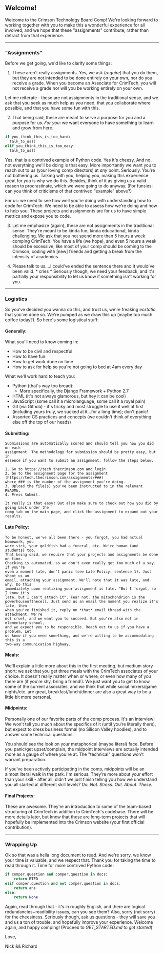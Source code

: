 ## Welcome!

Welcome to the Crimson Technology Board Comp! We're looking forward to working together with you
to make this a wonderful experience for all involved, and we hope that 
these "assignments" contribute, rather than detract from that experience. 

-----

### "Assignments"

Before we get going, we'd like to clarify some things:
  1. These aren't really assignments. Yes, we ask (*require*) that you do them, but
  they are not intended to be done entirely on your own, nor do you receive a grade.
  When you become an Associate for CrimTech, you will not receive a grade nor will
  you be working entirely on your own. 
  
  Let me reiterate - these are not assignments in the traditional sense, and we ask 
  that you seek as much help as you need, that you collaborate where possible, and that you have some fun with this. 

  2. That being said, these are meant to serve a purpose for you and a purpose for us. 
  *For you*: we want everyone to have something to learn and grow from here.

  ```python
  if you_think_this_is_too_hard:
    talk_to_us()
  elif you_think_this_is_too_easy:
    talk_to_us()
  ```

  Yes, that is a contrived example of Python code. Yes it's cheesy. And no, not 
  everything we'll be doing is that easy. More importantly we want you to reach out
  to us (your loving comp directors) at _any_ point. Seriously. You're not bothering us.
  Talking with you, helping you, making this experience great for _you_ is why we do 
  this. Besides, think of it as giving us a valid reason to procrastinate, which we were
  going to do anyway. (For funsies: can you think of criticisms of that contrived 
  "example" above?)

  *For us*: we need to see how well you're doing with understanding how to code for 
  CrimTech. We need to be able to assess how we're doing and how to help you. These 
  projects and assignments are for us to have simple metrics and expose you to code. 

  3. Let me emphasize (again), these are not assignments in the traditional sense. They're meant
  to be kinda fun, kinda educational, kinda challenging. We ask that you not spend more 
  than 5 hours a week comping CrimTech. You have a life (we hope), and even 5 hours a
  week should be excessive, like most of your comp should be coming to the Crimson, 
  coding with [new] friends and getting a break from the intensity of academics. 

  4. Please talk to us....I could've ended the sentence there and it would've been 
  valid. \* cries \* Seriously though, we need your feedback, and it's partially 
  your responsibility to let us know if something isn't working for you.


-----

### Logistics

So you've decided you wanna do this, and trust us, we're freaking *ecstatic* that 
you've done so. We're pumped as we draw this up (maybe too much coffee today?). So 
here's some logistical stuff:

#### Generally:
What you'll need to know coming in:
- How to be civil and respectful
- How to have fun
- How to get work done on time
- How to ask for help so you're not going to bed at 4am every day

What we'll work hard to teach you:
- Python (that's way too broad):
    - More specifically, the Django Framework + Python 2.7
- HTML (it's not always glamorous, but hey it can be cool)
- JavaScript (some call it a microlanguage, some call it a royal pain)
- Git (via Github) - it's tricky and most struggle to use it well at first
  (including yours truly, we sucked at it...for a long time); don't panic!
- Assorted CS practices and concepts (we couldn't think of everything else off
  the top of our heads)

#### Submitting:
    Submissions are automatically scored and should tell you how you did on each
    assignment. The methodology for submission should be pretty easy, but in
    essence if you want to submit an assignment, follow the steps below.

    1. Go to https://tech.thecrimson.com and login
    2. Go to the assignment page for the assignment (https://tech.thecrimson.com/assignments/###)
    where ### is the number of the assignment you're doing.
    3. Upload the file(s) you've been instructed to in the relevant README.
    4. Press Submit.
    
    It really is that easy! But also make sure to check out how you did by going back under the 
    comp tab on the main page, and click the assignment to expand out your results.

#### Late Policy: 

    To be honest, we've all been there - you forgot, you had actual homework, you 
    were sick, your goldfish had a funeral, etc. We're human (and students) too. 
    That being said, we require that your projects and assignments be done on time. 
    Checking is automated, so we don't even really get too much of a say. If you're
    even a moment late, don't panic (see Late Policy: sentence 1). Just shoot us an
    email, attaching your assignment. We'll note that it was late, and why. Do this
    immediately upon realizing your asisgnment is late. "But I forgot, so I know it's 
    late, but I can't attach it". Fear not, the mitochondrion is the 
    powerhouseofthecell. Just send us an email the moment you realize it's late, then
    when you've finished it, reply on *that* email thread with the attachment. We're
    not cruel, and we want you to succeed. But you're also not in elementary school,
    and we expect you to be responsible. Reach out to us if you have a problem. Let
    us know if you need something, and we're willing to be accommodating - this is a
    two-way communication highway. 

#### Meals:

  We'll explain a little more about this in the first meeting, but medium story short: we ask that you get three meals with the CrimTech associates of your choice. It doesn't really matter when or where, or even how many of you there are (if you're shy, bring a friend!). We just want you to get to know some of the current associates, and we think that while social mixers/game nights/etc. are great, breakfast/lunch/dinner are also a great way to be a little bit more personal. 

#### Midpoints:

  Personally one of our favorite parts of the comp process. It's an interview!
  We won't tell you much about the specifics of it (until you're literally there),
  but expect to dress business formal (no Silicon Valley hoodies), and to answer some
  technical questions. 

  You should see the look on your metaphorical (maybe literal) face. Before you
  panic/get upset/complain, the midpoint interviews are actually intended more as a
  gauge of where you're at. The "technical" questions won't warrant preparation.

  If you've been actively participating in the comp, midpoints will be an almost 
  literal walk in the park. I'm serious. They're more about your effort than your
  skill - after all, didn't we just finish telling you how we understand you all
  started at different skill levels? *Do. Not. Stress. Out. About. These.*

#### Final Projects:

  These are awesome. They're an introduction
  to some of the team-based structuring of CrimTech in addition to CrimTech's 
  codebase. There will be more details later, but know that these are long-term
  projects that will hopefully be implemented into the Crimson website (your first
  official contribution). 

-----

### Wrapping Up

Ok so that was a hella long document to read. And we're sorry, we know your time is
valuable, and we respect that. Thank you for taking the time to read through it. Time
for more contrived Python code:

```python
if comper.question and comper.question in docs:
    return RTFD
elif comper.question and not comper.question in docs:
    return ans
else:
    return None
```

Again, read through that - it's in roughly English, and there are logical redundancies+readibility issues, 
can you see them? Also, sorry (not sorry) for the cheesiness. Seriously though, ask us 
questions - they will save you and us a ton of trouble, and hopefully improve your 
experience. Welcome again, and happy comping! (Proceed to _GET_STARTED.md_ to _get started_)

Love,

Nick \&\& Richard
